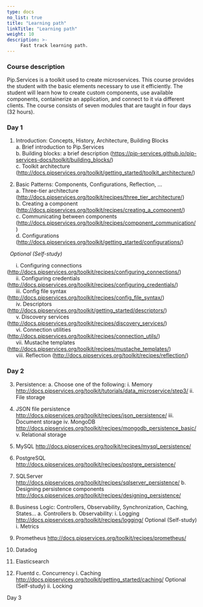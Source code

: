 ```yaml
---
type: docs
no_list: true
title: "Learning path"
linkTitle: "Learning path"
weight: 10
description: >-
     Fast track learning path.
---
```


### Course description

Pip.Services is a toolkit used to create microservices. This course provides the student with the basic elements necessary to use it efficiently. The student will learn how to create custom components, use available components, containerize an application, and connect to it via different clients. The course consists of seven modules that are taught in four days (32 hours).

### Day 1
1.	Introduction: Concepts, History, Architecture, Building Blocks       
a.	Brief introduction to Pip.Services         
b.	Building blocks: a brief description (https://pip-services.github.io/pip-services-docs/toolkit/building_blocks/)         
c.	Toolkit architecture (http://docs.pipservices.org/toolkit/getting_started/toolkit_architecture/)

2.	Basic Patterns: Components, Configurations, Reflection, ...    
a.	Three-tier architecture (http://docs.pipservices.org/toolkit/recipes/three_tier_architecture/)    
b.	Creating a component (http://docs.pipservices.org/toolkit/recipes/creating_a_component/)     
c.	Communicating between components (http://docs.pipservices.org/toolkit/recipes/component_communication/)     
d.	Configurations (http://docs.pipservices.org/toolkit/getting_started/configurations/)     

&nbsp;&nbsp;_Optional (Self-study)_
  
&nbsp;&nbsp;&nbsp;&nbsp;&nbsp;&nbsp;i.	Configuring connections (http://docs.pipservices.org/toolkit/recipes/configuring_connections/)                
&nbsp;&nbsp;&nbsp;&nbsp;&nbsp;&nbsp;ii.	Configuring credentials (http://docs.pipservices.org/toolkit/recipes/configuring_credentials/)      
&nbsp;&nbsp;&nbsp;&nbsp;&nbsp;&nbsp;iii.	Config file syntax (http://docs.pipservices.org/toolkit/recipes/config_file_syntax/)     
&nbsp;&nbsp;&nbsp;&nbsp;&nbsp;&nbsp;iv.	Descriptors (http://docs.pipservices.org/toolkit/getting_started/descriptors/)     
&nbsp;&nbsp;&nbsp;&nbsp;&nbsp;&nbsp;v.	Discovery services (http://docs.pipservices.org/toolkit/recipes/discovery_services/)     
&nbsp;&nbsp;&nbsp;&nbsp;&nbsp;&nbsp;vi.	Connection utilities (http://docs.pipservices.org/toolkit/recipes/connection_utils/)     
&nbsp;&nbsp;&nbsp;&nbsp;&nbsp;&nbsp;vii.	Mustache templates (http://docs.pipservices.org/toolkit/recipes/mustache_templates/)     
&nbsp;&nbsp;&nbsp;&nbsp;&nbsp;&nbsp;viii. Reflection (http://docs.pipservices.org/toolkit/recipes/reflection/)     

### Day 2

3.	Persistence: 
a.	Choose one of the following:
i.	Memory http://docs.pipservices.org/toolkit/tutorials/data_microservice/step3/ 
ii.	File storage
1.	JSON file persistence http://docs.pipservices.org/toolkit/recipes/json_persistence/ 
iii.	Document storage
iv.	MongoDB http://docs.pipservices.org/toolkit/recipes/mongodb_persistence_basic/ 
v.	Relational storage
1.	MySQL http://docs.pipservices.org/toolkit/recipes/mysql_persistence/ 
2.	PostgreSQL http://docs.pipservices.org/toolkit/recipes/postgre_persistence/ 
3.	SQLServer http://docs.pipservices.org/toolkit/recipes/sqlserver_persistence/ 
b.	Designing persistence components 
                               http://docs.pipservices.org/toolkit/recipes/designing_persistence/ 

4.	Business Logic: Controllers, Observability, Synchronization, Caching, States...
a.	Controllers
b.	Observability: 
i.	Logging http://docs.pipservices.org/toolkit/recipes/logging/ 
        Optional (Self-study)
i.	Metrics
1.	Prometheus http://docs.pipservices.org/toolkit/recipes/prometheus/ 
2.	Datadog
3.	Elasticsearch
4.	Fluentd
c.	Concurrency
i.	Caching http://docs.pipservices.org/toolkit/getting_started/caching/ 
        Optional (Self-study)
ii.	Locking

Day 3
